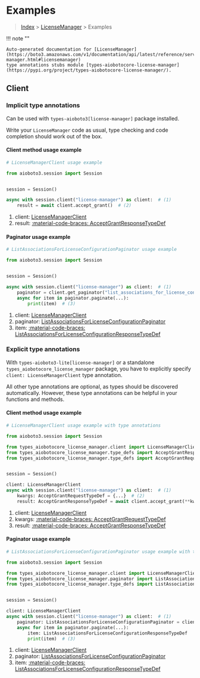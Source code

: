 # Examples

> [Index](../README.md) > [LicenseManager](./README.md) > Examples

!!! note ""

    Auto-generated documentation for [LicenseManager](https://boto3.amazonaws.com/v1/documentation/api/latest/reference/services/license-manager.html#licensemanager)
    type annotations stubs module [types-aiobotocore-license-manager](https://pypi.org/project/types-aiobotocore-license-manager/).

## Client

### Implicit type annotations

Can be used with `types-aioboto3[license-manager]` package installed.

Write your `LicenseManager` code as usual,
type checking and code completion should work out of the box.



#### Client method usage example

```python
# LicenseManagerClient usage example

from aioboto3.session import Session


session = Session()

async with session.client("license-manager") as client:  # (1)
    result = await client.accept_grant()  # (2)
```

1. client: [LicenseManagerClient](./client.md)
2. result: [:material-code-braces: AcceptGrantResponseTypeDef](./type_defs.md#acceptgrantresponsetypedef)



#### Paginator usage example

```python
# ListAssociationsForLicenseConfigurationPaginator usage example

from aioboto3.session import Session


session = Session()

async with session.client("license-manager") as client:  # (1)
    paginator = client.get_paginator("list_associations_for_license_configuration")  # (2)
    async for item in paginator.paginate(...):
        print(item)  # (3)
```

1. client: [LicenseManagerClient](./client.md)
2. paginator: [ListAssociationsForLicenseConfigurationPaginator](./paginators.md#listassociationsforlicenseconfigurationpaginator)
3. item: [:material-code-braces: ListAssociationsForLicenseConfigurationResponseTypeDef](./type_defs.md#listassociationsforlicenseconfigurationresponsetypedef)




### Explicit type annotations

With `types-aioboto3-lite[license-manager]`
or a standalone `types_aiobotocore_license_manager` package, you have to explicitly specify
`client: LicenseManagerClient` type annotation.

All other type annotations are optional, as types should be discovered automatically.
However, these type annotations can be helpful in your functions and methods.


#### Client method usage example

```python
# LicenseManagerClient usage example with type annotations

from aioboto3.session import Session

from types_aiobotocore_license_manager.client import LicenseManagerClient
from types_aiobotocore_license_manager.type_defs import AcceptGrantResponseTypeDef
from types_aiobotocore_license_manager.type_defs import AcceptGrantRequestTypeDef


session = Session()

client: LicenseManagerClient
async with session.client("license-manager") as client:  # (1)
    kwargs: AcceptGrantRequestTypeDef = {...}  # (2)
    result: AcceptGrantResponseTypeDef = await client.accept_grant(**kwargs)  # (3)
```

1. client: [LicenseManagerClient](./client.md)
2. kwargs: [:material-code-braces: AcceptGrantRequestTypeDef](./type_defs.md#acceptgrantrequesttypedef)
3. result: [:material-code-braces: AcceptGrantResponseTypeDef](./type_defs.md#acceptgrantresponsetypedef)



#### Paginator usage example

```python
# ListAssociationsForLicenseConfigurationPaginator usage example with type annotations

from aioboto3.session import Session

from types_aiobotocore_license_manager.client import LicenseManagerClient
from types_aiobotocore_license_manager.paginator import ListAssociationsForLicenseConfigurationPaginator
from types_aiobotocore_license_manager.type_defs import ListAssociationsForLicenseConfigurationResponseTypeDef


session = Session()

client: LicenseManagerClient
async with session.client("license-manager") as client:  # (1)
    paginator: ListAssociationsForLicenseConfigurationPaginator = client.get_paginator("list_associations_for_license_configuration")  # (2)
    async for item in paginator.paginate(...):
        item: ListAssociationsForLicenseConfigurationResponseTypeDef
        print(item)  # (3)
```

1. client: [LicenseManagerClient](./client.md)
2. paginator: [ListAssociationsForLicenseConfigurationPaginator](./paginators.md#listassociationsforlicenseconfigurationpaginator)
3. item: [:material-code-braces: ListAssociationsForLicenseConfigurationResponseTypeDef](./type_defs.md#listassociationsforlicenseconfigurationresponsetypedef)




